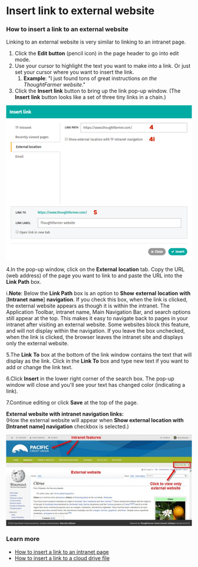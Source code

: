 # Insert link to external website



### How to insert a link to an external website

Linking to an external website is very similar to linking to an intranet page.

1. Click the **Edit button** \(pencil icon\) in the page header to go into edit mode.
2. Use your cursor to highlight the text you want to make into a link. Or just set your cursor where you want to insert the link.
   1. **Example**: "I just found tons of great instructions _on the ThoughtFarmer website_."
3. Click the **Insert** **link** button to bring up the link pop-up window. \(The **Insert** **link** button looks like a set of three tiny links in a chain.\)

![](../../../.gitbook/assets/1%20%283%29.png)



4.In the pop-up window, click on the **External** **location** tab. Copy the URL \(web address\) of the page you want to link to and paste the URL into the **Link Path** box.

i.**Note**: Below the **Link Path** box is an option to **Show** **external** **location** **with** \[**Intranet** **name**\] **navigation**. If you check this box, when the link is clicked, the external website appears as though it is within the intranet. The Application Toolbar, intranet name, Main Navigation Bar, and search options still appear at the top. This makes it easy to navigate back to pages in your intranet after visiting an external website. Some websites block this feature, and will not display within the navigation. If you leave the box unchecked, when the link is clicked, the browser leaves the intranet site and displays only the external website.

5.The **Link** **To** box at the bottom of the link window contains the text that will display as the link. Click in the **Link To** box and type new text if you want to add or change the link text.

6.Click **Insert** in the lower right corner of the search box. The pop-up window will close and you'll see your text has changed color \(indicating a link\).

7.Continue editing or click **Save** at the top of the page.

**External website with intranet navigation links:**  
\(How the external website will appear when **Show external location with \[Intranet name\] navigation** checkbox is selected.\)

![](../../../.gitbook/assets/2%20%2848%29.jpg)



### Learn more

* [How to insert a link to an intranet page](./)
* [How to insert a link to a cloud drive file](../../cloud-drive-integration/link-to-cloud-drive-files-in-page-content.md)

